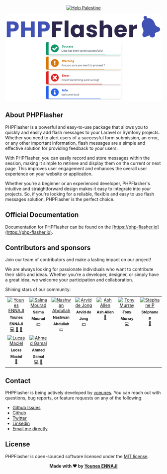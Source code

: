 <div align="center">
    <a href="https://github.com/php-flasher/php-flasher/blob/2.x/docs/palestine.md">
        <img src="https://raw.githubusercontent.com/php-flasher/art/main/palestine-banner-support.svg" width="800px"  alt="Help Palestine"/>
    </a>
</div>

<p align="center">
    <picture>
      <source media="(prefers-color-scheme: dark)" srcset="https://raw.githubusercontent.com/php-flasher/art/main/php-flasher-github-dark.png">
      <img src="https://raw.githubusercontent.com/php-flasher/art/main/php-flasher-github.png" alt="PHPFlasher Logo">
    </picture>
</p>

## About PHPFlasher

PHPFlasher is a powerful and easy-to-use package that allows you to quickly and easily add flash messages to your Laravel or Symfony projects. 
Whether you need to alert users of a successful form submission, an error, or any other important information, flash messages are a simple and effective solution for providing feedback to your users. 

With PHPFlasher, you can easily record and store messages within the session, making it simple to retrieve and display them on the current or next page. 
This improves user engagement and enhances the overall user experience on your website or application. 

Whether you're a beginner or an experienced developer, PHPFlasher's intuitive and straightforward design makes it easy to integrate into your projects. 
So, if you're looking for a reliable, flexible and easy to use flash messages solution, PHPFlasher is the perfect choice.


## Official Documentation

Documentation for PHPFlasher can be found on the [https://php-flasher.io](https://php-flasher.io).

## Contributors and sponsors

Join our team of contributors and make a lasting impact on our project!

We are always looking for passionate individuals who want to contribute their skills and ideas.
Whether you're a developer, designer, or simply have a great idea, we welcome your participation and collaboration.

Shining stars of our community:

<!-- ALL-CONTRIBUTORS-LIST:START -->
<!-- prettier-ignore-start -->
<!-- markdownlint-disable -->
<table>
  <tbody>
    <tr>
      <td align="center" valign="top" width="14.28%"><a href="https://www.linkedin.com/in/younes--ennaji/"><img src="https://avatars.githubusercontent.com/u/10859693?v=4?s=100" width="100px;" alt="Younes ENNAJI"/><br /><sub><b>Younes ENNAJI</b></sub></a><br /><a href="https://github.com/php-flasher/php-flasher/commits?author=yoeunes" title="Code">💻</a> <a href="https://github.com/php-flasher/php-flasher/commits?author=yoeunes" title="Documentation">📖</a> <a href="#maintenance-yoeunes" title="Maintenance">🚧</a></td>
      <td align="center" valign="top" width="14.28%"><a href="https://github.com/salmayno"><img src="https://avatars.githubusercontent.com/u/27933199?v=4?s=100" width="100px;" alt="Salma Mourad"/><br /><sub><b>Salma Mourad</b></sub></a><br /><a href="#financial-salmayno" title="Financial">💵</a></td>
      <td align="center" valign="top" width="14.28%"><a href="https://www.youtube.com/rstacode"><img src="https://avatars.githubusercontent.com/u/35005761?v=4?s=100" width="100px;" alt="Nashwan Abdullah"/><br /><sub><b>Nashwan Abdullah</b></sub></a><br /><a href="#financial-codenashwan" title="Financial">💵</a></td>
      <td align="center" valign="top" width="14.28%"><a href="https://darvis.nl/"><img src="https://avatars.githubusercontent.com/u/7394837?v=4?s=100" width="100px;" alt="Arvid de Jong"/><br /><sub><b>Arvid de Jong</b></sub></a><br /><a href="#financial-darviscommerce" title="Financial">💵</a></td>
      <td align="center" valign="top" width="14.28%"><a href="https://ashallendesign.co.uk/"><img src="https://avatars.githubusercontent.com/u/39652331?v=4?s=100" width="100px;" alt="Ash Allen"/><br /><sub><b>Ash Allen</b></sub></a><br /><a href="#design-ash-jc-allen" title="Design">🎨</a></td>
      <td align="center" valign="top" width="14.28%"><a href="https://about.me/murrant"><img src="https://avatars.githubusercontent.com/u/39462?v=4?s=100" width="100px;" alt="Tony Murray"/><br /><sub><b>Tony Murray</b></sub></a><br /><a href="https://github.com/php-flasher/php-flasher/commits?author=murrant" title="Code">💻</a></td>
      <td align="center" valign="top" width="14.28%"><a href="https://github.com/n3wborn"><img src="https://avatars.githubusercontent.com/u/10246722?v=4?s=100" width="100px;" alt="Stéphane P"/><br /><sub><b>Stéphane P</b></sub></a><br /><a href="https://github.com/php-flasher/php-flasher/commits?author=n3wborn" title="Documentation">📖</a></td>
    </tr>
    <tr>
      <td align="center" valign="top" width="14.28%"><a href="https://www.instagram.com/lucas.maciel_z"><img src="https://avatars.githubusercontent.com/u/80225404?v=4?s=100" width="100px;" alt="Lucas Maciel"/><br /><sub><b>Lucas Maciel</b></sub></a><br /><a href="#design-LucasStorm" title="Design">🎨</a></td>
      <td align="center" valign="top" width="14.28%"><a href="https://github.com/AhmedGamal"><img src="https://avatars.githubusercontent.com/u/11786167?v=4?s=100" width="100px;" alt="Ahmed Gamal"/><br /><sub><b>Ahmed Gamal</b></sub></a><br /><a href="https://github.com/php-flasher/php-flasher/commits?author=AhmedGamal" title="Code">💻</a> <a href="https://github.com/php-flasher/php-flasher/commits?author=AhmedGamal" title="Documentation">📖</a></td>
    </tr>
  </tbody>
</table>

<!-- markdownlint-restore -->
<!-- prettier-ignore-end -->

<!-- ALL-CONTRIBUTORS-LIST:END -->

## Contact

PHPFlasher is being actively developed by <a href="https://github.com/yoeunes">yoeunes</a>. 
You can reach out with questions, bug reports, or feature requests on any of the following:

- [Github Issues](https://github.com/php-flasher/php-flasher/issues) 
- [Github](https://github.com/yoeunes)
- [Twitter](https://twitter.com/yoeunes)
- [Linkedin](https://www.linkedin.com/in/younes-ennaji/)
- [Email me directly](mailto:younes.ennaji@gmail.com)

## License

PHPFlasher is open-sourced software licensed under the [MIT license](https://opensource.org/licenses/MIT).

<p align="center"> <b>Made with ❤️ by <a href="https://www.linkedin.com/in/younes-ennaji/">Younes ENNAJI</a> </b> </p>
